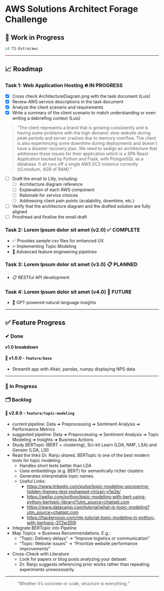 # AWS Solutions Architect Forage Challenge

## 🔧 Work in Progress

```bash
cd T1-Extra/aws
```
---

## 📈 Roadmap

### Task 1: Web Application Hosting 🔥 **IN PROGRESS**
- [X] Cross check ArchitectureDiagram.png with the task document (Luis)
- [X] Review AWS service descriptions in the task document
- [X] Analyze the client scenario and requirements
- [X] Write a summary of the client scenario to match understanding or even writing a debriefing context (Luis)
> "The client represents a brand that is growing consistently and is having some problems with the high demand: slow website during peak periods and server crashes due to memory overflow. The client is also experiencing some downtime during deployments and doesn't have a disaster recovery plan. 
We need to sedign an architecture that addresses these issues for their application which is a SPA React Application backed by Python and Flask, with PostgreSQL as a database. It all runs off a single AWS EC2 instance currently (t3.medium, 4GB of RAM)."
- [ ] Draft the email to Lilly, including:
  - [ ] Architecture diagram reference
  - [ ] Explanation of each AWS component
  - [ ] Rationale for service choices
  - [ ] Addressing client pain points (scalability, downtime, etc.)
- [ ] Verify that the architecture diagram and the drafted solution are fully aligned
- [ ] Proofread and finalize the email draft

### Task 2: Lorem Ipsum dolor sit amet (v2.0) ✅ **COMPLETE**
- ✅ Provides sample csv files for enhanced UX
- 🔥 Implementing Topic Modeling
- 🔄 Advanced feature engineering pipelines

### Task 3: Lorem Ipsum dolor sit amet (v3.0) 📋 **PLANNED**
- 📋 RESTful API development

### Task 4: Lorem Ipsum dolor sit amet (v4.0) 🚀 **FUTURE**
- 🚀 GPT-powered natural language insights

---

## ✅ Feature Progress

### ✔ Done
**v1.0 breakdown**
#### 🔹 v1.0.0 - `feature/base`
- Streamlit app with Altair, pandas, numpy displaying NPS data

---

### 🔧 In Progress
### 🗂️ Backlog

#### 🔸 v2.8.0 - `feature/topic-modeling`
- current pipeline: Data ➔ Preprocessing ➔ Sentiment Analysis ➔ Performance Metrics
- suggested pipeline: Data ➔ Preprocessing ➔ Sentiment Analysis ➔ Topic Modeling ➔ Insights ➔ Business Actions
- Study BERTopic (BERT + clustering), Sci-kit Learn (LDA, NMF, LSA) and Gensim (LDA, LSI)
- Read the links Dr. Ranju shared. BERTopic is one of the best modern tools for topic modeling:
  - Handles short texts better than LDA
  - Uses embeddings (e.g. BERT) for semantically richer clusters
  - Generates interpretable topic names.
  - Useful Links:
    - https://www.linkedin.com/pulse/topic-modeling-uncovering-hidden-themes-text-mohamed-chizari-y1w2e/
    - https://wellsr.com/python/topic-modeling-with-bert-using-python-bertopic-library/?utm_source=chatgpt.com
    - https://www.datacamp.com/tutorial/what-is-topic-modeling?utm_source=chatgpt.com
    - https://hackernoon.com/nlp-tutorial-topic-modeling-in-python-with-bertopic-372w35l9
- Integrate BERTopic into Pipeline
- Map Topics → Business Recommendations. E.g.:
  - “Topic: Delivery delays” → “Improve logistics or communication”
  - “Topic: Website issues” → “Prioritize website performance improvements”
- Cross-Check with Literature
  - Look for papers or blog posts analyzing your dataset. 
  - Dr. Ranju suggests referencing prior works rather than repeating experiments unnecessarily.

---

> “Whether it’s concrete or code, structure is everything.”